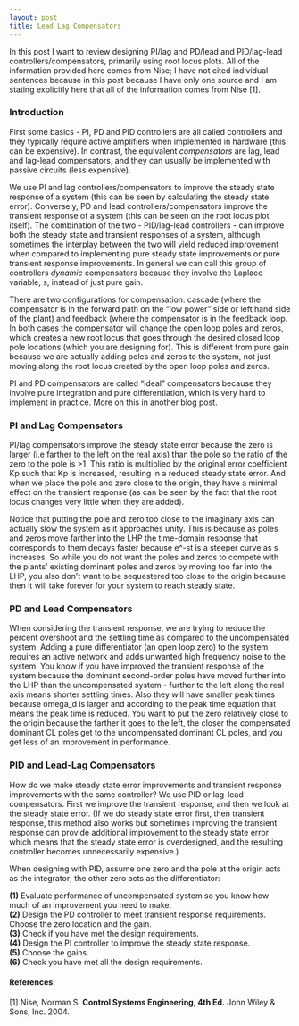 ```yaml
---
layout: post 
title: Lead Lag Compensators
---
```


In this post I want to review designing PI/lag and PD/lead and PID/lag-lead controllers/compensators, primarily using root locus plots. All of the information provided here comes from Nise; I have not cited individual sentences because in this post because I have only one source and I am stating explicitly here that all of the information comes from Nise [1]. 

### Introduction   

First some basics - PI, PD and PID controllers are all called controllers and they typically require active amplifiers when implemented in hardware (this can be expensive). In contrast, the equivalent *compensators* are lag, lead and lag-lead compensators, and they can usually be implemented with passive circuits (less expensive). 

We use PI and lag controllers/compensators to improve the steady state response of a system (this can be seen by calculating the steady state error). Conversely, PD and lead controllers/compensators improve the transient response of a system (this can be seen on the root locus plot itself). The combination of the two - PID/lag-lead controllers - can improve both the steady state and transient responses of a system, although sometimes the interplay between the two will yield reduced improvement when compared to implementing pure steady state improvements or pure transient response improvements. In general we can call this group of controllers *dynamic* compensators because they involve the Laplace variable, s, instead of just pure gain.

There are two configurations for compensation: cascade (where the compensator is in the forward path on the “low power” side or left hand side of the plant) and feedback (where the compensator is in the feedback loop. In both cases the compensator will change the open loop poles and zeros, which creates a new root locus that goes through the desired closed loop pole locations (which you are designing for). This is different from pure gain because we are actually adding poles and zeros to the system, not just moving along the root locus created by the open loop poles and zeros. 

PI and PD compensators are called “ideal” compensators because they involve pure integration and pure differentiation, which is very hard to implement in practice. More on this in another blog post. 

### PI and Lag Compensators    

PI/lag compensators improve the steady state error because the zero is larger (i.e farther to the left on the real axis) than the pole so the ratio of the zero to the pole is >1. This ratio is multiplied by the original error coefficient Kp such that Kp is increased, resulting in a reduced steady state error. And when we place the pole and zero close to the origin, they have a minimal effect on the transient response (as can be seen by the fact that the root locus changes very little when they are added). 

Notice that putting the pole and zero too close to the imaginary axis can actually slow the system as it approaches unity. This is because as poles and zeros move farther into the LHP the time-domain response that corresponds to them decays faster because e^-st is a steeper curve as s increases. So while you do not want the poles and zeros to compete with the plants’ existing dominant poles and zeros by moving too far into the LHP, you also don’t want to be sequestered too close to the origin because then it will take forever for your system to reach steady state. 

### PD and Lead Compensators    

When considering the transient response, we are trying to reduce the percent overshoot and the settling time as compared to the uncompensated system. Adding a pure differentiator (an open loop zero) to the system requires an active network and adds unwanted high frequency noise to the system. You know if you have improved the transient response of the system because the dominant second-order poles have moved further into the LHP than the uncompensated system - further to the left along the real axis means shorter settling times. Also they will have smaller peak times because omega_d is larger and according to the peak time equation that means the peak time is reduced. You want to put the zero relatively close to the origin because the farther it goes to the left, the closer the compensated dominant CL poles get to the uncompensated dominant CL poles, and you get less of an improvement in performance. 

### PID and Lead-Lag Compensators    

How do we make steady state error improvements and transient response improvements with the same controller? We use PID or lag-lead compensators. First we improve the transient response, and then we look at the steady state error. (If we do steady state error first, then transient response, this method also works but sometimes improving the transient response can provide additional improvement to the steady state error which means that the steady state error is overdesigned, and the resulting controller becomes unnecessarily expensive.)

When designing with PID, assume one zero and the pole at the origin acts as the integrator; the other zero acts as the differentiator: 

**(1)** Evaluate performance of uncompensated system so you know how much of an improvement you need to make.   
**(2)** Design the PD controller to meet transient response requirements. Choose the zero location and the gain.   
**(3)** Check if you have met the design requirements.   
**(4)** Design the PI controller to improve the steady state response.   
**(5)** Choose the gains.   
**(6)** Check you have met all the design requirements.   

#### References: 
[1] Nise, Norman S. **Control Systems Engineering, 4th Ed.** John Wiley & Sons, Inc. 2004. 


